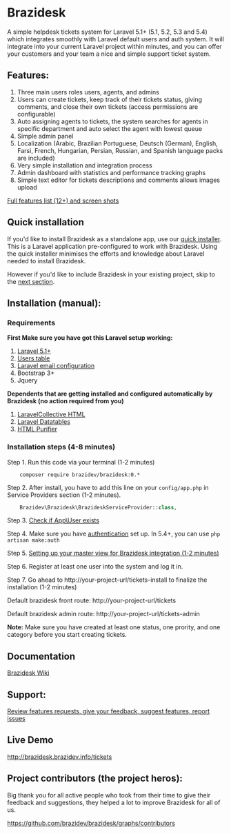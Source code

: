 # Brazidesk

A simple helpdesk tickets system for Laravel 5.1+ (5.1, 5.2, 5.3 and 5.4) which integrates smoothly with Laravel default users and auth system. 
It will integrate into your current Laravel project within minutes, and you can offer your customers and your team a nice and simple support ticket system. 

## Features:
1. Three main users roles users, agents, and admins
2. Users can create tickets, keep track of their tickets status, giving comments, and close their own tickets (access permissions are configurable)
3. Auto assigning agents to tickets, the system searches for agents in specific department and auto select the agent with lowest queue
4. Simple admin panel 
5. Localization (Arabic, Brazilian Portuguese, Deutsch (German), English, Farsi, French, Hungarian, Persian, Russian, and Spanish language packs are included)
6. Very simple installation and integration process
7. Admin dashboard with statistics and performance tracking graphs
8. Simple text editor for tickets descriptions and comments allows images upload

[Full features list (12+) and screen shots](https://github.com/brazidev/brazidesk/wiki/)

## Quick installation

If you'd like to install Brazidesk as a standalone app, use our [quick installer](https://github.com/brazidev/brazidesk-app). This is a Laravel application pre-configured to work with Brazidesk. Using the quick installer minimises the efforts and knowledge about Laravel needed to install Brazidesk.

However if you'd like to include Brazidesk in your existing project, skip to the [next section](#installation-manual).

## Installation (manual):

### Requirements
**First Make sure you have got this Laravel setup working:**

1. [Laravel 5.1+](http://laravel.com/docs/5.4#installation)
2. [Users table](http://laravel.com/docs/5.4/authentication)
3. [Laravel email configuration](http://laravel.com/docs/5.4/mail#sending-mail)
4. Bootstrap 3+
5. Jquery

**Dependents that are getting installed and configured automatically by Brazidesk (no action required from you)**

1. [LaravelCollective HTML](https://github.com/laravelcollective/html)
2. [Laravel Datatables](https://github.com/yajra/laravel-datatables)
3. [HTML Purifier](https://github.com/mewebstudio/Purifier)


### Installation steps (4-8 minutes)


Step 1. Run this code via your terminal (1-2 minutes)
```shell
	composer require brazidev/brazidesk:0.*
```

Step 2. After install, you have to add this line on your `config/app.php` in Service Providers section (1-2 minutes).
```php
	Brazidev\Brazidesk\BrazideskServiceProvider::class,
```

Step 3. [Check if App\User exists](https://github.com/brazidev/brazidesk/wiki/Make-sure-that-App%5CUser-exists)

Step 4. Make sure you have [authentication](https://laravel.com/docs/5.4/authentication#introduction) set up. In 5.4+, you can use `php artisan make:auth`

Step 5. [Setting up your master view for Brazidesk integration (1-2 minutes)](https://github.com/brazidev/brazidesk/wiki/Integrating-Brazidesk-views-with-your-project-template)

Step 6. Register at least one user into the system and log it in.

Step 7. Go ahead to http://your-project-url/tickets-install to finalize the installation (1-2 minutes)

Default brazidesk front route: http://your-project-url/tickets

Default brazidesk admin route: http://your-project-url/tickets-admin

**Note:** Make sure you have created at least one status, one prority, and one category before you start creating tickets.

## Documentation
[Brazidesk Wiki](https://github.com/brazidev/brazidesk/wiki)

## Support:
[Review features requests, give your feedback, suggest features, report issues](https://github.com/brazidev/brazidesk/issues)

## Live Demo
http://brazidesk.brazidev.info/tickets

## Project contributors (the project heros):

Big thank you for all active people who took from their time to give their feedback and suggestions, they helped a lot to improve Brazidesk for all of us.

https://github.com/brazidev/brazidesk/graphs/contributors
